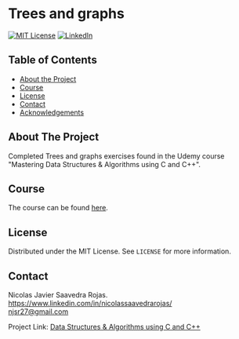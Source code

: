 # Trees and graphs

[![MIT License][license-shield]][license-url]
[![LinkedIn][linkedin-shield]][linkedin-url]

<!-- TABLE OF CONTENTS -->
## Table of Contents

* [About the Project](#about-the-project)
* [Course](#course)
* [License](#license)
* [Contact](#contact)
* [Acknowledgements](#acknowledgements)

<!-- ABOUT THE PROJECT -->
## About The Project

Completed Trees and graphs exercises found in the Udemy course "Mastering Data Structures &amp; Algorithms using C and C++".

## Course

The course can be found [here](https://www.udemy.com/course/datastructurescncpp/). <br>

<!-- LICENSE -->
## License

Distributed under the MIT License. See `LICENSE` for more information.

<!-- CONTACT -->
## Contact

Nicolas Javier Saavedra Rojas. <br>
https://www.linkedin.com/in/nicolassaavedrarojas/ <br>
njsr27@gmail.com

Project Link: [Data Structures & Algorithms using C and C++](https://github.com/njsr27/DataStructuresAndAlgorithms)

<!-- MARKDOWN LINKS & IMAGES -->
<!-- https://www.markdownguide.org/basic-syntax/#reference-style-links -->
[license-shield]: https://img.shields.io/github/license/othneildrew/Best-README-Template.svg?style=flat-square
[license-url]: https://github.com/njsr27/DataStructuresAndAlgorithms/blob/master/LICENSE.txt
[linkedin-shield]: https://img.shields.io/badge/-LinkedIn-black.svg?style=flat-square&logo=linkedin&colorB=555
[linkedin-url]: https://www.linkedin.com/in/nicolassaavedrarojas/
